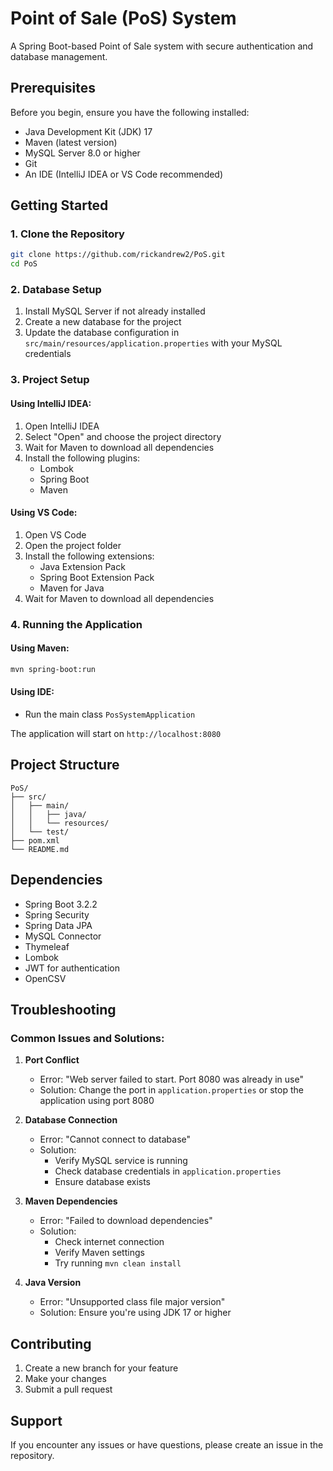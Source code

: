 # Point of Sale (PoS) System

A Spring Boot-based Point of Sale system with secure authentication and database management.

## Prerequisites

Before you begin, ensure you have the following installed:
- Java Development Kit (JDK) 17
- Maven (latest version)
- MySQL Server 8.0 or higher
- Git
- An IDE (IntelliJ IDEA or VS Code recommended)

## Getting Started

### 1. Clone the Repository
```bash
git clone https://github.com/rickandrew2/PoS.git
cd PoS
```

### 2. Database Setup
1. Install MySQL Server if not already installed
2. Create a new database for the project
3. Update the database configuration in `src/main/resources/application.properties` with your MySQL credentials

### 3. Project Setup

#### Using IntelliJ IDEA:
1. Open IntelliJ IDEA
2. Select "Open" and choose the project directory
3. Wait for Maven to download all dependencies
4. Install the following plugins:
   - Lombok
   - Spring Boot
   - Maven

#### Using VS Code:
1. Open VS Code
2. Open the project folder
3. Install the following extensions:
   - Java Extension Pack
   - Spring Boot Extension Pack
   - Maven for Java
4. Wait for Maven to download all dependencies

### 4. Running the Application

#### Using Maven:
```bash
mvn spring-boot:run
```

#### Using IDE:
- Run the main class `PosSystemApplication`

The application will start on `http://localhost:8080`

## Project Structure
```
PoS/
├── src/
│   ├── main/
│   │   ├── java/
│   │   └── resources/
│   └── test/
├── pom.xml
└── README.md
```

## Dependencies
- Spring Boot 3.2.2
- Spring Security
- Spring Data JPA
- MySQL Connector
- Thymeleaf
- Lombok
- JWT for authentication
- OpenCSV

## Troubleshooting

### Common Issues and Solutions:

1. **Port Conflict**
   - Error: "Web server failed to start. Port 8080 was already in use"
   - Solution: Change the port in `application.properties` or stop the application using port 8080

2. **Database Connection**
   - Error: "Cannot connect to database"
   - Solution: 
     - Verify MySQL service is running
     - Check database credentials in `application.properties`
     - Ensure database exists

3. **Maven Dependencies**
   - Error: "Failed to download dependencies"
   - Solution:
     - Check internet connection
     - Verify Maven settings
     - Try running `mvn clean install`

4. **Java Version**
   - Error: "Unsupported class file major version"
   - Solution: Ensure you're using JDK 17 or higher

## Contributing
1. Create a new branch for your feature
2. Make your changes
3. Submit a pull request

## Support
If you encounter any issues or have questions, please create an issue in the repository. 
